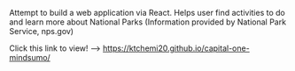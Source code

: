 Attempt to build a web application via React. Helps user find activities to do and learn more about National Parks (Information provided by National Park Service, nps.gov)

Click this link to view! --> https://ktchemi20.github.io/capital-one-mindsumo/

